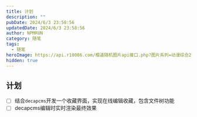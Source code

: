 ```yaml
---
title: 计划
description: ""
pubDate: 2024/6/3 23:58:56
updatedDate: 2024/6/3 23:58:56
author: NPMRUN
category: 随笔
tags:
  - 随笔
heroImage: https://api.r10086.com/樱道随机图片api接口.php?图片系列=动漫综合2
hidden: true
---
```


## 计划

- [ ] 结合`decapcms`开发一个收藏界面，实现在线编辑收藏，包含文件树功能
- [ ] decapcms编辑时实时渲染最终效果
